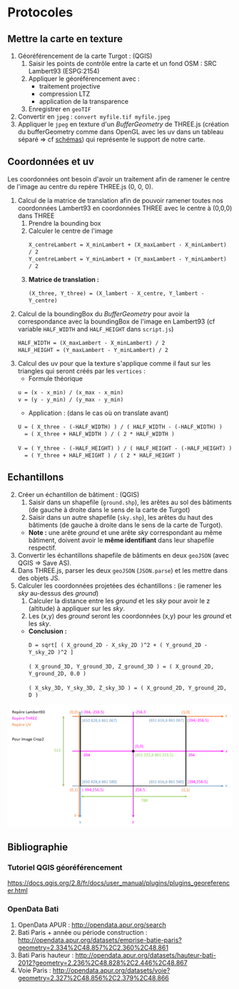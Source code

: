 # Protocoles

## Mettre la carte en texture
1. Géoréférencement de la carte Turgot : (QGIS)
    1. Saisir les points de contrôle entre la carte et un fond OSM : SRC Lambert93 (ESPG:2154)
    1. Appliquer le géoréférencement avec :
        * traitement projective
        * compression LTZ
        * application de la transparence
    1. Enregistrer en `geoTIF`
1. Convertir en `jpeg` : `convert myfile.tif myfile.jpeg`
1. Appliquer le `jpeg` en texture d'un _BufferGeometry_ de THREE.js (création du bufferGeometry comme dans OpenGL avec les uv dans un tableau séparé => cf [schémas](./images/translation.png)) qui représente le support de notre carte.

## Coordonnées et uv
Les coordonnées ont besoin d'avoir un traitement afin de ramener le centre de l'image au centre du repère THREE.js (0, 0, 0).

1. Calcul de la matrice de translation afin de pouvoir ramener toutes nos coordonnées Lambert93 en coordonnées THREE avec le centre à (0,0,0) dans THREE
    1. Prendre la bounding box
    2. Calculer le centre de l'image
        ```
        X_centreLambert = X_minLambert + (X_maxLambert - X_minLambert) / 2
        Y_centreLambert = Y_minLambert + (Y_maxLambert - Y_minLambert) / 2
        ```
    3. **Matrice de translation :** 
        ```
        (X_three, Y_three) = (X_lambert - X_centre, Y_lambert - Y_centre)
        ```
1. Calcul de la boundingBox du _BufferGeometry_ pour avoir la correspondance avec la boundingBox de l'image en Lambert93 (cf variable `HALF_WIDTH` and `HALF_HEIGHT` dans `script.js`)
    ```
    HALF_WIDTH = (X_maxLambert - X_minLambert) / 2
    HALF_HEIGHT = (Y_maxLambert - Y_minLambert) / 2
    ```
1. Calcul des uv pour que la texture s'applique comme il faut sur les triangles qui seront créés par les `vertices` :
    * Formule théorique
    ```
    u = (x - x_min) / (x_max - x_min)
    v = (y - y_min) / (y_max - y_min)
    ```
    * Application : (dans le cas où on translate avant)
    ```
    U = ( X_three - (-HALF_WIDTH) ) / ( HALF_WIDTH - (-HALF_WIDTH) ) 
      = ( X_three + HALF_WIDTH ) / ( 2 * HALF_WIDTH )

    V = ( Y_three - (-HALF_HEIGHT) ) / ( HALF_HEIGHT - (-HALF_HEIGHT) ) 
      = ( Y_three + HALF_HEIGHT ) / ( 2 * HALF_HEIGHT )
    ```


## Echantillons
2. Créer un échantillon de bâtiment : (QGIS)
    1. Saisir dans un shapefile (`ground.shp`), les arêtes au sol des bâtiments (de gauche à droite dans le sens de la carte de Turgot)
    1. Saisir dans un autre shapefile (`sky.shp`), les arêtes du haut des bâtiments (de gauche à droite dans le sens de la carte de Turgot).
    * **Note :** une arête _ground_ et une arête _sky_ correspondant au même bâtiment, doivent avoir le **même identifiant** dans leur shapefile respectif.
3. Convertir les échantillons shapefile de bâtiments en deux `geoJSON` (avec QGIS => Save AS).
1. Dans THREE.js, parser les deux `geoJSON` (`JSON.parse`) et les mettre dans des objets JS.
2. Calculer les coordonnées projetées des échantillons : (ie ramener les _sky_ au-dessus des _ground_)
    1. Calculer la distance entre les _ground_ et les _sky_ pour avoir le z (altitude) à appliquer sur les _sky_. 
    1. Les (x,y) des _ground_ seront les coordonnées (x,y) pour les _ground_ et les _sky_. 
    * **Conclusion :**
        ```
        D = sqrt[ ( X_ground_2D - X_sky_2D )^2 + ( Y_ground_2D - Y_sky_2D )^2 ]

        ( X_ground_3D, Y_ground_3D, Z_ground_3D ) = ( X_ground_2D, Y_ground_2D, 0.0 )

        ( X_sky_3D, Y_sky_3D, Z_sky_3D ) = ( X_ground_2D, Y_ground_2D, D )
        ```

![Schéma translation](./images/translation.png)




## Bibliographie

### Tutoriel QGIS géoréférencement
https://docs.qgis.org/2.8/fr/docs/user_manual/plugins/plugins_georeferencer.html


### OpenData Bati
1. OpenData APUR : http://opendata.apur.org/search 
1. Bati Paris + année ou période construction : http://opendata.apur.org/datasets/emprise-batie-paris?geometry=2.334%2C48.857%2C2.360%2C48.861
2. Bati Paris hauteur : http://opendata.apur.org/datasets/hauteur-bati-2012?geometry=2.236%2C48.828%2C2.446%2C48.867
1. Voie Paris : http://opendata.apur.org/datasets/voie?geometry=2.327%2C48.856%2C2.379%2C48.866 
